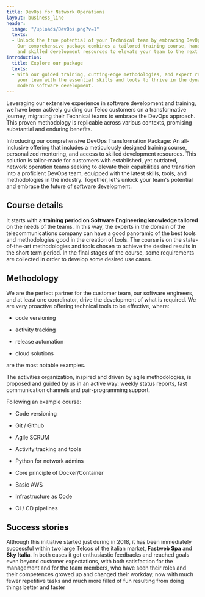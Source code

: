 ```yaml
---
title: DevOps for Network Operations
layout: business_line
header:
  image: "/uploads/DevOps.png?v=1"
  texts:
  - Unlock the true potential of your Technical team by embracing DevOps development.
    Our comprehensive package combines a tailored training course, hands-on mentoring,
    and skilled development resources to elevate your team to the next level.
introduction:
  title: Explore our package
  texts:
  - With our guided training, cutting-edge methodologies, and expert resources, equip
    your team with the essential skills and tools to thrive in the dynamic world of
    modern software development.
---
```


Leveraging our extensive experience in software development and training, we have been actively guiding our Telco customers on a transformative journey, migrating their Technical teams to embrace the DevOps approach. This proven methodology is replicable across various contexts, promising substantial and enduring benefits.

Introducing our comprehensive DevOps Transformation Package: An all-inclusive offering that includes a meticulously designed training course, personalized mentoring, and access to skilled development resources. This solution is tailor-made for customers with established, yet outdated, network operation teams seeking to elevate their capabilities and transition into a proficient DevOps team, equipped with the latest skills, tools, and methodologies in the industry. Together, let's unlock your team's potential and embrace the future of software development.

## Course details

It starts with a **training period on Software Engineering knowledge tailored** on the needs of the teams. In this way, the experts in the domain of the telecommunications company can have a good panoramic of the best tools and methodologies good in the creation of tools. The course is on the state-of-the-art methodologies and tools chosen to achieve the desired results in the short term period.
In the final stages of the course, some requirements are collected in order to develop some desired use cases.

## Methodology

We are the perfect partner for the customer team, our software engineers, and at least one coordinator, drive the development of what is required.
We are very proactive offering technical tools to be effective, where:

* code versioning

* activity tracking

* release automation

* cloud solutions

are the most notable examples.

The activities organization, inspired and driven by agile methodologies, is proposed and guided by us in an active way: weekly status reports, fast communication channels and pair-programming support.

Following an example course:

* Code versioning

* Git / Github

* Agile SCRUM

* Activity tracking and tools

* Python for network admins

* Core principle of Docker/Container

* Basic AWS

* Infrastructure as Code

* CI / CD pipelines

## Success stories

Although  this initiative started just during in 2018, it has been immediately successful within two large Telcos of the italian market, **Fastweb Spa** and **Sky Italia**. In both cases it got enthusiastic feedbacks and reached goals even beyond customer expectations, with both satisfaction for the management and for the team members, who have seen their roles and their competences growed up and changed their workday, now with much fewer repetitive tasks and much more filled of fun resulting from doing things better and faster